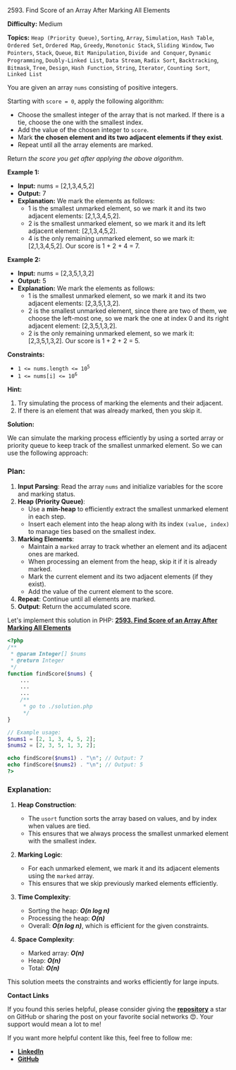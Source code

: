 2593\. Find Score of an Array After Marking All Elements

**Difficulty:** Medium

**Topics:** `Heap (Priority Queue)`, `Sorting`, `Array`, `Simulation`, `Hash Table`, `Ordered Set`, `Ordered Map`, `Greedy`, `Monotonic Stack`, `Sliding Window`, `Two Pointers`, `Stack`, `Queue`, `Bit Manipulation`, `Divide and Conquer`, `Dynamic Programming`, `Doubly-Linked List`, `Data Stream`, `Radix Sort`, `Backtracking`, `Bitmask`, `Tree`, `Design`, `Hash Function`, `String`, `Iterator`, `Counting Sort`, `Linked List`

You are given an array `nums` consisting of positive integers.

Starting with `score = 0`, apply the following algorithm:

- Choose the smallest integer of the array that is not marked. If there is a tie, choose the one with the smallest index.
- Add the value of the chosen integer to `score`.
- Mark **the chosen element and its two adjacent elements if they exist**.
- Repeat until all the array elements are marked.

Return _the score you get after applying the above algorithm_.

**Example 1:**

- **Input:** nums = [2,1,3,4,5,2]
- **Output:** 7
- **Explanation:** We mark the elements as follows:
  - 1 is the smallest unmarked element, so we mark it and its two adjacent elements: [2,1,3,4,5,2].
  - 2 is the smallest unmarked element, so we mark it and its left adjacent element: [2,1,3,4,5,2].
  - 4 is the only remaining unmarked element, so we mark it: [2,1,3,4,5,2].
    Our score is 1 + 2 + 4 = 7.

**Example 2:**

- **Input:** nums = [2,3,5,1,3,2]
- **Output:** 5
- **Explanation:** We mark the elements as follows:
  - 1 is the smallest unmarked element, so we mark it and its two adjacent elements: [2,3,5,1,3,2].
  - 2 is the smallest unmarked element, since there are two of them, we choose the left-most one, so we mark the one at index 0 and its right adjacent element: [2,3,5,1,3,2].
  - 2 is the only remaining unmarked element, so we mark it: [2,3,5,1,3,2].
    Our score is 1 + 2 + 2 = 5.



**Constraints:**

- <code>1 <= nums.length <= 10<sup>5</sup></code>
- <code>1 <= nums[i] <= 10<sup>6</sup></code>


**Hint:**
1. Try simulating the process of marking the elements and their adjacent.
2. If there is an element that was already marked, then you skip it.



**Solution:**

We can simulate the marking process efficiently by using a sorted array or priority queue to keep track of the smallest unmarked element. So we can use the following approach:

### Plan:

1. **Input Parsing**: Read the array `nums` and initialize variables for the score and marking status.
2. **Heap (Priority Queue)**:
   - Use a **min-heap** to efficiently extract the smallest unmarked element in each step.
   - Insert each element into the heap along with its index `(value, index)` to manage ties based on the smallest index.
3. **Marking Elements**:
   - Maintain a `marked` array to track whether an element and its adjacent ones are marked.
   - When processing an element from the heap, skip it if it is already marked.
   - Mark the current element and its two adjacent elements (if they exist).
   - Add the value of the current element to the score.
4. **Repeat**: Continue until all elements are marked.
5. **Output**: Return the accumulated score.

Let's implement this solution in PHP: **[2593. Find Score of an Array After Marking All Elements](https://github.com/mah-shamim/leet-code-in-php/tree/main/algorithms/002593-find-score-of-an-array-after-marking-all-elements/solution.php)**

```php
<?php
/**
 * @param Integer[] $nums
 * @return Integer
 */
function findScore($nums) {
    ...
    ...
    ...
    /**
     * go to ./solution.php
     */
}

// Example usage:
$nums1 = [2, 1, 3, 4, 5, 2];
$nums2 = [2, 3, 5, 1, 3, 2];

echo findScore($nums1) . "\n"; // Output: 7
echo findScore($nums2) . "\n"; // Output: 5
?>
```

### Explanation:

1. **Heap Construction**:
   - The `usort` function sorts the array based on values, and by index when values are tied.
   - This ensures that we always process the smallest unmarked element with the smallest index.

2. **Marking Logic**:
   - For each unmarked element, we mark it and its adjacent elements using the `marked` array.
   - This ensures that we skip previously marked elements efficiently.

3. **Time Complexity**:
   - Sorting the heap: _**O(n log n)**_
   - Processing the heap: _**O(n)**_
   - Overall: _**O(n log n)**_, which is efficient for the given constraints.

4. **Space Complexity**:
   - Marked array: _**O(n)**_
   - Heap: _**O(n)**_
   - Total: _**O(n)**_

This solution meets the constraints and works efficiently for large inputs.

**Contact Links**

If you found this series helpful, please consider giving the **[repository](https://github.com/mah-shamim/leet-code-in-php)** a star on GitHub or sharing the post on your favorite social networks 😍. Your support would mean a lot to me!

If you want more helpful content like this, feel free to follow me:

- **[LinkedIn](https://www.linkedin.com/in/arifulhaque/)**
- **[GitHub](https://github.com/mah-shamim)**
